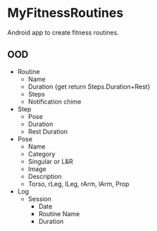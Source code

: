 # MyFitnessRoutines
Android app to create fitness routines.

## OOD
* Routine
  * Name
  * Duration {get return Steps.Duration+Rest}
  * Steps
  * Notification chime
* Step
  * Pose
  * Duration
  * Rest Duration
* Pose
  * Name
  * Category
  * Singular or L&R
  * Image
  * Description
  * Torso, rLeg, lLeg, rArm, lArm, Prop
* Log
  * Session
    * Date
    * Routine Name
    * Duration
